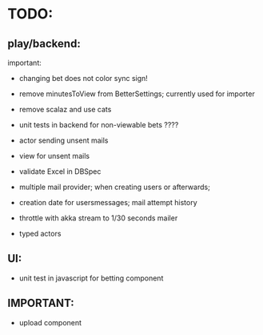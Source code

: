 TODO: 
====

play/backend:
-------------

important:
* changing bet does not color sync sign!


* remove minutesToView from BetterSettings; currently used for importer
* remove scalaz and use cats
* unit tests in backend for non-viewable bets  ????
* actor sending unsent mails
* view for unsent mails
* validate Excel in DBSpec
* multiple mail provider; when creating users or afterwards;
* creation date for usersmessages; mail attempt history
* throttle with akka stream to 1/30 seconds mailer
* typed actors



UI:
---
* unit test in javascript for betting component

IMPORTANT:
----------
* upload component



